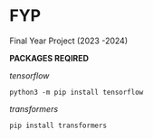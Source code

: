 # FYP
Final Year Project (2023 -2024)

**PACKAGES REQIRED**

*tensorflow*

```python3 -m pip install tensorflow```

*transformers*

```pip install transformers```
